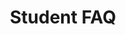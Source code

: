 ---
title: Student FAQ
content_blocks:
    question_list:
        - question: How do I sign up for QuickTakes?
          answer: You can sign up using the web application on this site or download the mobile app from either the Google Play Store or the Apple App Store and then sign up when you open the app.
        - question: How do I record a class lecture?
          answer: To record a class lecture press the record button at the bottom of the app. It will pulsate letting you know that it is actively recording.
        - question: Can I pause the recording and then resume it?
          answer: Currently stopping the recording will complete the record process and then AI-generated materials will be returned. Recordings that are less than 5 minutes tend to have lower quality information than longer recordings. In the near future we will offer the ability to pause a recording and then resume.
        - question: Can I record my professor or teacher’s entire lecture?
          answer: Yes, if that lecture is under 60 minutes. We also limit the weekly number of classes you can record. Recordings will automatically stop at the 60 minute mark and then AI-generated materials will be published back to the QuickTakes app. In the future longer recording times per class and expanded limits on total QuickTakes per week will be available via subscription.
        - question: How long does it take to publish the AI-generated learning materials i.e. “QuickTake” after my recording ends?
          answer: Getting the AI-generated materials back to the app can take up to 15 minutes after the recording has completed. The native mobile apps will send a notification once the process has completed. The web app will have a message in the message center that alerts you to new materials available.
        - question: What do I get when I record a lecture and create a new QuickTake?
          answer: Once you have recorded the lecture through the app, we return a "QuickTake" to you that includes a transcript of the lecture , study guide, glossary of definitions, outline, practice problems and even recommended videos all determined by our prompts to an AI engine. We also provide an AI chatbot that can converse with you about the lecture subject matter if the referenced learning materials aren't enough or if you have more specific questions about the lecture topics. I hope that helps!
        - question: Can I share a QuickTake from my class lecture with other classmates?
          answer: Yes, we provide standard sharing functionality that allows students to share via text, email, social media, etc. The shared QuickTake will be available to them with an internet connection in the app. Then, they can sign up and start using QuickTakes on their own!
        - question: What is the AI Chatbot?
          answer: The AI Chatbot is your connection to an artificial intelligence that knows a lot about the topics discussed in the QuickTakes of your lecture. Ask more detailed questions about those topics to benefit from millions of other data points the chatbot has collected. The AI-Chatbot is available 24/7 and can provide more detail on the topics covered during the lecture. This is your chance to have a virtual conversation with a knowledgeable bot specifically about your lecture.
        - question: Are there copyright restrictions to using QuickTakes?
          answer: Please refer to the Terms of Use for detailed information. QuickTakes does not share or distribute the recordings and creates secondary materials for students to better understand the topics and themes of the lecture recordings. If your school or professor does not allow recordings of lectures you are required to follow school and professor policies.
        - question: How can I get quickTakes for pre-recorded lectures (like youtube videos)?
          answer: To record a non-live lecture (such as a Youtube video or audio lecture) we have a work-around while we develop the ability to insert a video/audio URL. You'll need to have another (second) device such as a computer - one for playing the pre-recorded lecture and one for using QuickTakes. We recommend downloading the QuickTakes app to your phone (available in both Apple App Store and Google Play Store). Launch the QuickTakes app and press record keeping the phone near your computer where you are playing the pre-recorded online audio. End the recording when the online audio is over and you should get a QuickTake returned to you.
        - question: Can I listen to the lecture I recorded to receive a QuickTake?
          answer: While we do make recordings, those recordings are fed into an AI-engine to produce a transcript, study guide, practice problems, outline, and glossary of the recorded lecture. So, while you get returned all these valuable study aids, we don't actually provide the ability to hear the recording after it is uploaded to create these documents. We are looking into possibly doing this and will update our QuickTakes users if we're able to implement this functionality.
        - question: Does QuickTakes support multiple languages?
          answer: Yes, we currently support English, French, Chinese and Spanish. After you press the record button you will see a drop down menu on the left-hand side where you can choose one of these languages. The default is English but you can change that to your chosen language that we currently support. We will add new languages over time.
        - question: Is QuickTakes free to use?
          answer: The basic QuickTakes app is free to use. We will be introducing paid features in the near future. So please stay tuned! We've found that our student users get a lot of value by being able to focus on the lecture and not spend as much time taking notes - which leads to better understanding of the material and hopefully better grades - so some aspects of QuickTakes will always be free.
        - question: My QuickTakes “errored out” or the QuickTake was inaccurate. Why?
          answer: When there is an error processing a recording the QuickTake will come back errored out with no learning materials. Or if the quality of the recording was poor the QuickTake due to either a poor internet connection or obstruction of the mic, you may get back a QuickTake that has inaccurate information. Please try again with another lecture and be sure to be close to the lecturer so that your mic can get a quality recording.
        - question: I had other problems/issues using QuickTakes. What should I do?
          answer: If the QuickTakes app is not working for you, we recommend signing out (under Settings) and then signing in again. If that doesn't work, try deleting the app and reinstalling it. Also, you can use the web browser version from your mobile device or computer by opening your web browser and going to QuickTakes.io and signing in via the web.
---